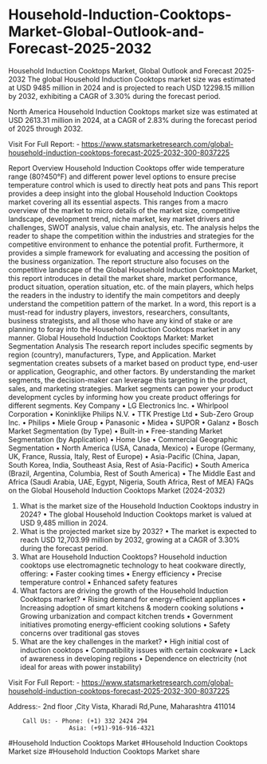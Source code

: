 # Household-Induction-Cooktops-Market-Global-Outlook-and-Forecast-2025-2032

Household Induction Cooktops Market, Global Outlook and Forecast 2025-2032
The global Household Induction Cooktops market size was estimated at USD 9485 million in 2024 and is projected to reach USD 12298.15 million by 2032, exhibiting a CAGR of 3.30% during the forecast period.

North America Household Induction Cooktops market size was estimated at USD 2613.31 million in 2024, at a CAGR of 2.83% during the forecast period of 2025 through 2032.
 
Visit For Full Report: - https://www.statsmarketresearch.com/global-household-induction-cooktops-forecast-2025-2032-300-8037225

Report Overview
Household Induction Cooktops offer wide temperature range (80?450°F) and different power level options to ensure precise temperature control which is used to directly heat pots and pans
This report provides a deep insight into the global Household Induction Cooktops market covering all its essential aspects. This ranges from a macro overview of the market to micro details of the market size, competitive landscape, development trend, niche market, key market drivers and challenges, SWOT analysis, value chain analysis, etc.
The analysis helps the reader to shape the competition within the industries and strategies for the competitive environment to enhance the potential profit. Furthermore, it provides a simple framework for evaluating and accessing the position of the business organization. The report structure also focuses on the competitive landscape of the Global Household Induction Cooktops Market, this report introduces in detail the market share, market performance, product situation, operation situation, etc. of the main players, which helps the readers in the industry to identify the main competitors and deeply understand the competition pattern of the market.
In a word, this report is a must-read for industry players, investors, researchers, consultants, business strategists, and all those who have any kind of stake or are planning to foray into the Household Induction Cooktops market in any manner.
Global Household Induction Cooktops Market: Market Segmentation Analysis
The research report includes specific segments by region (country), manufacturers, Type, and Application. Market segmentation creates subsets of a market based on product type, end-user or application, Geographic, and other factors. By understanding the market segments, the decision-maker can leverage this targeting in the product, sales, and marketing strategies. Market segments can power your product development cycles by informing how you create product offerings for different segments.
Key Company
•	LG Electronics Inc.
•	Whirlpool Corporation
•	Koninklijke Philips N.V.
•	TTK Prestige Ltd
•	Sub-Zero Group Inc.
•	Philips
•	Miele Group
•	Panasonic
•	Midea
•	SUPOR
•	Galanz
•	Bosch
Market Segmentation (by Type)
•	Built-in
•	Free-standing
Market Segmentation (by Application)
•	Home Use
•	Commercial
Geographic Segmentation
•	North America (USA, Canada, Mexico)
•	Europe (Germany, UK, France, Russia, Italy, Rest of Europe)
•	Asia-Pacific (China, Japan, South Korea, India, Southeast Asia, Rest of Asia-Pacific)
•	South America (Brazil, Argentina, Columbia, Rest of South America)
•	The Middle East and Africa (Saudi Arabia, UAE, Egypt, Nigeria, South Africa, Rest of MEA)
FAQs on the Global Household Induction Cooktops Market (2024-2032)
1. What is the market size of the Household Induction Cooktops industry in 2024?
•	The global Household Induction Cooktops market is valued at USD 9,485 million in 2024.
2. What is the projected market size by 2032?
•	The market is expected to reach USD 12,703.99 million by 2032, growing at a CAGR of 3.30% during the forecast period.
3. What are Household Induction Cooktops?
Household induction cooktops use electromagnetic technology to heat cookware directly, offering:
•	Faster cooking times
•	Energy efficiency
•	Precise temperature control
•	Enhanced safety features
4. What factors are driving the growth of the Household Induction Cooktops market?
•	Rising demand for energy-efficient appliances
•	Increasing adoption of smart kitchens & modern cooking solutions
•	Growing urbanization and compact kitchen trends
•	Government initiatives promoting energy-efficient cooking solutions
•	Safety concerns over traditional gas stoves
5. What are the key challenges in the market?
•	High initial cost of induction cooktops
•	Compatibility issues with certain cookware
•	Lack of awareness in developing regions
•	Dependence on electricity (not ideal for areas with power instability)


Visit For Full Report: - https://www.statsmarketresearch.com/global-household-induction-cooktops-forecast-2025-2032-300-8037225




Address:- 2nd floor ,City Vista, Kharadi Rd,Pune, Maharashtra 411014

        Call Us: - Phone: (+1) 332 2424 294
                     Asia: (+91)-916-916-4321


#Household Induction Cooktops Market
#Household Induction Cooktops Market size
#Household Induction Cooktops Market share

